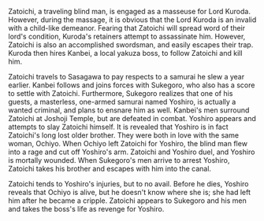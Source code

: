 Zatoichi, a traveling blind man, is engaged as a masseuse for Lord Kuroda. However, during the massage, it is obvious that the Lord Kuroda is an invalid with a child-like demeanor. Fearing that Zatoichi will spread word of their lord's condition, Kuroda's retainers attempt to assassinate him. However, Zatoichi is also an accomplished swordsman, and easily escapes their trap. Kuroda then hires Kanbei, a local yakuza boss, to follow Zatoichi and kill him.

Zatoichi travels to Sasagawa to pay respects to a samurai he slew a year earlier. Kanbei follows and joins forces with Sukegoro, who also has a score to settle with Zatoichi. Furthermore, Sukegoro realizes that one of his guests, a masterless, one-armed samurai named Yoshiro, is actually a wanted criminal, and plans to ensnare him as well. Kanbei's men surround Zatoichi at Joshoji Temple, but are defeated in combat. Yoshiro appears and attempts to slay Zatoichi himself. It is revealed that Yoshiro is in fact Zatoichi's long lost older brother. They were both in love with the same woman, Ochiyo. When Ochiyo left Zatoichi for Yoshiro, the blind man flew into a rage and cut off Yoshiro's arm. Zatoichi and Yoshiro duel, and Yoshiro is mortally wounded. When Sukegoro's men arrive to arrest Yoshiro, Zatoichi takes his brother and escapes with him into the canal.

Zatoichi tends to Yoshiro's injuries, but to no avail. Before he dies, Yoshiro reveals that Ochiyo is alive, but he doesn't know where she is; she had left him after he became a cripple. Zatoichi appears to Sukegoro and his men and takes the boss's life as revenge for Yoshiro.